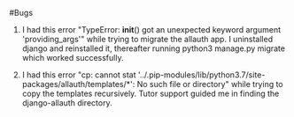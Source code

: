 #Bugs
1. I had this error "TypeError: __init__() got an unexpected keyword argument 'providing_args'" while trying to migrate the allauth app.
I uninstalled django and reinstalled it, thereafter running python3 manage.py migrate which worked successfully.

2. I had this error "cp: cannot stat '../.pip-modules/lib/python3.7/site-packages/allauth/templates/*': No such file or directory" while trying to copy the templates recursively.
Tutor support guided me in finding the django-allauth directory.